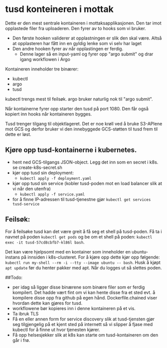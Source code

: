 # tusd konteineren i mottak


Dette er den mest sentrale kontaineren i mottaksapplikasjonen. Den tar imot opplastede filer fra uploaderen. Den fyrer av to hooks som vi bruker.

 - Den første hooken validerer at opplastningen er slik den skal være. Altså at opplasteren har fått inn en gyldig lenke som vi selv har laget
 - Den andre hooken fyrer av når opplastingen er ferdig.
   - Denne lager så en input-yaml og fyrer opp "argo submit" og drar igang workflowen i Argo

Kontaineren inneholder tre binærer:
 - kubectl 
 - argo 
 - tusd

kubectl trengs mest til feilsøk. argo bruker naturlig nok til "argo submit".

Når kontainerne fyrer opp starter den tusd på port 1080. Den får også kopiert inn hooks når kontaineren bygges.

Tusd trenger tilgang til objektlageret. Det er noe krøll ved å bruke S3-APIene mot GCS og derfor bruker vi den innebyggede GCS-støtten til tusd frem til dette er løst.

## Kjøre opp tusd-kontainerne i kubernetes.
 - hent ned GCS-tilgangs JSON-object. Legg det inn som en secret i k8s. se create-k8s-secret.sh
 - kjør opp tusd sin deployment:
   - ```kubectl apply -f deployment.yaml```
 - kjør opp tusd sin service (kobler tusd-poden mot en load balancer slik at vi når den utenfra)
   - ```kubectl apply -f service.yaml```
 - for å finne IP-adressen til tusd-tjenestne gjør ```kubectl get services tusd-service```
  
## Feilsøk:

For å feilsøke tusd kan det være greit å få seg et shell på tusd-poden. Få ta i navnet på poden ```kubectl get pods``` og be om et shell på poden: ```kubectl exec -it tusd-57cd8cbfb7-kl86l bash```.

Det kan være hjelpsomt med en kontainer som inneholder en ubuntu-instans på innsiden i k8s-clusteret. For å kjøre opp dette kjør opp følgende: ```kubectl run my-shell --rm -i --tty --image ubuntu -- bash```. Husk å kjøpt ```apt update``` før du henter pakker med apt. Når du logges ut så slettes poden.

##Todo:
 - per idag så ligger disse binærene som binære filer som er ferdig kompilert. Det hadde vært fint om vi kan hente disse fra et sted evt. å kompilere disse opp fra github på egen hånd. Dockerfile.chained viser hvordan dette kan gjøres for tusd.
 - workflowene bør kopieres inn i denne kontaineren på et vis.
 - Ta ibruk TLS
 - Få en eller annen form for service discovery slik at tusd-tjensten gjør seg tilgjengelig på et kjent sted på internett så vi slipper å fjase med kubectl for å finne ut hvor tjenesten kjører.
 - Få opp helsesjekker slik at k8s kan starte om tusd-kontaineren om den går i frø.



